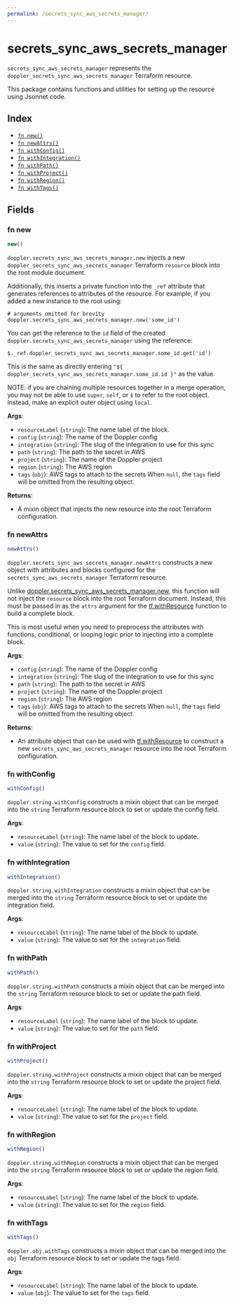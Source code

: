 ```yaml
---
permalink: /secrets_sync_aws_secrets_manager/
---
```


# secrets_sync_aws_secrets_manager

`secrets_sync_aws_secrets_manager` represents the `doppler_secrets_sync_aws_secrets_manager` Terraform resource.



This package contains functions and utilities for setting up the resource using Jsonnet code.


## Index

* [`fn new()`](#fn-new)
* [`fn newAttrs()`](#fn-newattrs)
* [`fn withConfig()`](#fn-withconfig)
* [`fn withIntegration()`](#fn-withintegration)
* [`fn withPath()`](#fn-withpath)
* [`fn withProject()`](#fn-withproject)
* [`fn withRegion()`](#fn-withregion)
* [`fn withTags()`](#fn-withtags)

## Fields

### fn new

```ts
new()
```


`doppler.secrets_sync_aws_secrets_manager.new` injects a new `doppler_secrets_sync_aws_secrets_manager` Terraform `resource`
block into the root module document.

Additionally, this inserts a private function into the `_ref` attribute that generates references to attributes of the
resource. For example, if you added a new instance to the root using:

    # arguments omitted for brevity
    doppler.secrets_sync_aws_secrets_manager.new('some_id')

You can get the reference to the `id` field of the created `doppler.secrets_sync_aws_secrets_manager` using the reference:

    $._ref.doppler_secrets_sync_aws_secrets_manager.some_id.get('id')

This is the same as directly entering `"${ doppler_secrets_sync_aws_secrets_manager.some_id.id }"` as the value.

NOTE: if you are chaining multiple resources together in a merge operation, you may not be able to use `super`, `self`,
or `$` to refer to the root object. Instead, make an explicit outer object using `local`.

**Args**:
  - `resourceLabel` (`string`): The name label of the block.
  - `config` (`string`): The name of the Doppler config
  - `integration` (`string`): The slug of the integration to use for this sync
  - `path` (`string`): The path to the secret in AWS
  - `project` (`string`): The name of the Doppler project
  - `region` (`string`): The AWS region
  - `tags` (`obj`): AWS tags to attach to the secrets When `null`, the `tags` field will be omitted from the resulting object.

**Returns**:
- A mixin object that injects the new resource into the root Terraform configuration.


### fn newAttrs

```ts
newAttrs()
```


`doppler.secrets_sync_aws_secrets_manager.newAttrs` constructs a new object with attributes and blocks configured for the `secrets_sync_aws_secrets_manager`
Terraform resource.

Unlike [doppler.secrets_sync_aws_secrets_manager.new](#fn-new), this function will not inject the `resource`
block into the root Terraform document. Instead, this must be passed in as the `attrs` argument for the
[tf.withResource](https://github.com/tf-libsonnet/core/tree/main/docs#fn-withresource) function to build a complete block.

This is most useful when you need to preprocess the attributes with functions, conditional, or looping logic prior to
injecting into a complete block.

**Args**:
  - `config` (`string`): The name of the Doppler config
  - `integration` (`string`): The slug of the integration to use for this sync
  - `path` (`string`): The path to the secret in AWS
  - `project` (`string`): The name of the Doppler project
  - `region` (`string`): The AWS region
  - `tags` (`obj`): AWS tags to attach to the secrets When `null`, the `tags` field will be omitted from the resulting object.

**Returns**:
  - An attribute object that can be used with [tf.withResource](https://github.com/tf-libsonnet/core/tree/main/docs#fn-withresource) to construct a new `secrets_sync_aws_secrets_manager` resource into the root Terraform configuration.


### fn withConfig

```ts
withConfig()
```

`doppler.string.withConfig` constructs a mixin object that can be merged into the `string`
Terraform resource block to set or update the config field.



**Args**:
  - `resourceLabel` (`string`): The name label of the block to update.
  - `value` (`string`): The value to set for the `config` field.


### fn withIntegration

```ts
withIntegration()
```

`doppler.string.withIntegration` constructs a mixin object that can be merged into the `string`
Terraform resource block to set or update the integration field.



**Args**:
  - `resourceLabel` (`string`): The name label of the block to update.
  - `value` (`string`): The value to set for the `integration` field.


### fn withPath

```ts
withPath()
```

`doppler.string.withPath` constructs a mixin object that can be merged into the `string`
Terraform resource block to set or update the path field.



**Args**:
  - `resourceLabel` (`string`): The name label of the block to update.
  - `value` (`string`): The value to set for the `path` field.


### fn withProject

```ts
withProject()
```

`doppler.string.withProject` constructs a mixin object that can be merged into the `string`
Terraform resource block to set or update the project field.



**Args**:
  - `resourceLabel` (`string`): The name label of the block to update.
  - `value` (`string`): The value to set for the `project` field.


### fn withRegion

```ts
withRegion()
```

`doppler.string.withRegion` constructs a mixin object that can be merged into the `string`
Terraform resource block to set or update the region field.



**Args**:
  - `resourceLabel` (`string`): The name label of the block to update.
  - `value` (`string`): The value to set for the `region` field.


### fn withTags

```ts
withTags()
```

`doppler.obj.withTags` constructs a mixin object that can be merged into the `obj`
Terraform resource block to set or update the tags field.



**Args**:
  - `resourceLabel` (`string`): The name label of the block to update.
  - `value` (`obj`): The value to set for the `tags` field.
